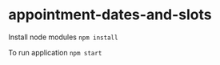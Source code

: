 # appointment-dates-and-slots

Install node modules ```npm install```

To run application ```npm start```
